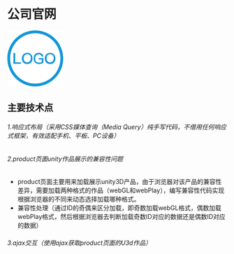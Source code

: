 # 公司官网
![image](https://github.com/zhaosiyuan06/OfficialWebsite/blob/master/WebContent/img/LOGO.png)

## 主要技术点
###### 1.响应式布局（采用CSS媒体查询（Media Query）纯手写代码，不借用任何响应式框架，有效适配手机、平板、PC设备）
###### 2.product页面unity作品展示的兼容性问题
* product页面主要用来加载展示unity3D产品，由于浏览器对该产品的兼容性差异，需要加载两种格式的作品（webGL和webPlay），编写兼容性代码实现根据浏览器的不同来动态选择加载哪种格式。
* 兼容性处理（通过ID的奇偶来区分加载，即奇数加载webGL格式，偶数加载webPlay格式，然后根据浏览器去判断加载奇数ID对应的数据还是偶数ID对应的数据）
###### 3.ajax交互（使用ajax获取product页面的U3d作品）

